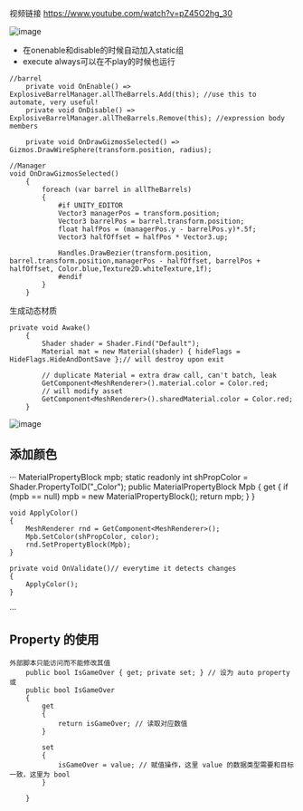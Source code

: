 视频链接 https://www.youtube.com/watch?v=pZ45O2hg_30
 
![image](https://user-images.githubusercontent.com/29577919/169755513-dbdb70e2-f220-4182-809d-0dfffb943d4a.png)
- 在onenable和disable的时候自动加入static组
- execute always可以在不play的时候也运行

```
//barrel
    private void OnEnable() => ExplosiveBarrelManager.allTheBarrels.Add(this); //use this to automate, very useful!
    private void OnDisable() => ExplosiveBarrelManager.allTheBarrels.Remove(this); //expression body members

    private void OnDrawGizmosSelected() => Gizmos.DrawWireSphere(transform.position, radius);
```
```
//Manager
void OnDrawGizmosSelected()
    {
        foreach (var barrel in allTheBarrels)
        {
            #if UNITY_EDITOR
            Vector3 managerPos = transform.position;
            Vector3 barrelPos = barrel.transform.position;
            float halfPos = (managerPos.y - barrelPos.y)*.5f;
            Vector3 halfOffset = halfPos * Vector3.up;

            Handles.DrawBezier(transform.position, barrel.transform.position,managerPos - halfOffset, barrelPos + halfOffset, Color.blue,Texture2D.whiteTexture,1f);
            #endif
        }
    }
```
生成动态材质
```
private void Awake()
    {
        Shader shader = Shader.Find("Default");
        Material mat = new Material(shader) { hideFlags = HideFlags.HideAndDontSave };// will destroy upon exit
        
        // duplicate Material = extra draw call, can't batch, leak
        GetComponent<MeshRenderer>().material.color = Color.red;
        // will modify asset
        GetComponent<MeshRenderer>().sharedMaterial.color = Color.red;
    }
```

![image](https://user-images.githubusercontent.com/29577919/169761986-a17732f6-7c88-4e9a-92ee-8e513430554a.png)
## 添加颜色

···
 MaterialPropertyBlock mpb;
    static readonly int shPropColor = Shader.PropertyToID("_Color");
    public MaterialPropertyBlock Mpb
    {
        get {
            if (mpb == null) 
                mpb = new MaterialPropertyBlock();
            return mpb;
        }
    }

    void ApplyColor()
    {
        MeshRenderer rnd = GetComponent<MeshRenderer>();
        Mpb.SetColor(shPropColor, color);
        rnd.SetPropertyBlock(Mpb);
    }

    private void OnValidate()// everytime it detects changes
    {
        ApplyColor();
    }
···


## Property 的使用
```
外部脚本只能访问而不能修改其值
    public bool IsGameOver { get; private set; } // 设为 auto property
或
    public bool IsGameOver
    {
        get
        {
            return isGameOver; // 读取对应数值
        }

        set
        {
            isGameOver = value; // 赋值操作，这里 value 的数据类型需要和目标一致，这里为 bool
        }

    }
```
